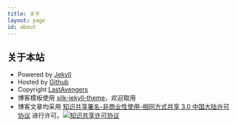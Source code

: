 ```yaml
---
title: 关于
layout: page
id: about
---
```


关于本站
---
* Powered by [Jekyll](http://jekyllrb.com/) 
* Hosted by [Github](https://github.com) 
* Copyright [LastAvengers](/)
* 博客模板使用 [silk-jekyll-theme](https//github.com/lastavenger/silk-jekyll-theme)，欢迎取用
* 博客文章均采用 <a rel="license" href="http://creativecommons.org/licenses/by-nc-sa/3.0/cn/">知识共享署名-非商业性使用-相同方式共享 3.0 中国大陆许可协议</a> 进行许可。<a rel="license" href="http://creativecommons.org/licenses/by-nc-sa/3.0/cn/"><img alt="知识共享许可协议" style="border-width:0" src="https://i.creativecommons.org/l/by-nc-sa/3.0/cn/80x15.png" /></a>
